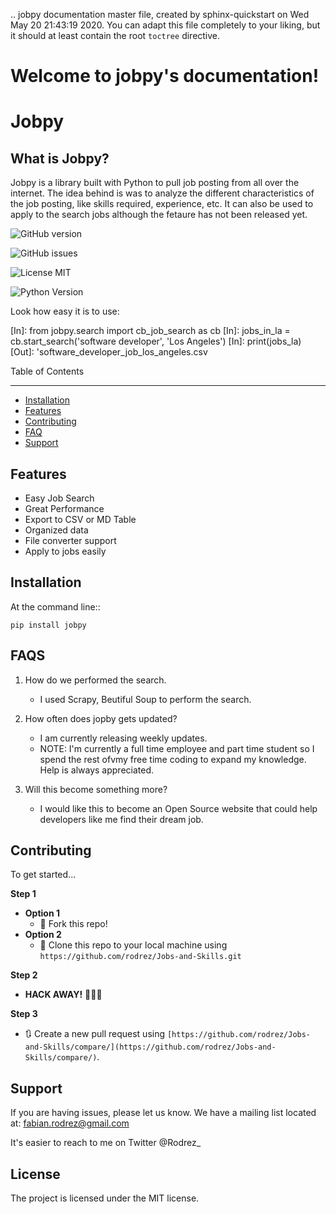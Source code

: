.. jobpy documentation master file, created by
   sphinx-quickstart on Wed May 20 21:43:19 2020.
   You can adapt this file completely to your liking, but it should at least
   contain the root `toctree` directive.

Welcome to jobpy's documentation!
=================================
Jobpy
========

What is Jobpy?
--------------

Jobpy is a library built with Python to pull job posting from all over the internet.
The idea behind is was to analyze the different characteristics of the job posting, like
skills required, experience, etc. It can also be used to apply to the search jobs although
the fetaure has not been released yet.

![GitHub version](https://badge.fury.io/gh/rodrez%2FJobs-and-Skills.svg)

![GitHub issues](https://img.shields.io/github/issues/rodrez/jobpy)

![License MIT](https://img.shields.io/badge/License-MIT-yellow.svg)

![Python Version](https://img.shields.io/pypi/pyversions/jobpy)

Look how easy it is to use:

>>>>

>>>
[In]: from jobpy.search import cb_job_search as cb
[In]: jobs_in_la = cb.start_search('software developer', 'Los Angeles')
[In]: print(jobs_la)
[Out]: 'software_developer_job_los_angeles.csv

>>>>

Table of Contents
_________________
- [Installation](#Installation)
- [Features](#Features)
- [Contributing](#Contributing)
- [FAQ](#FAQ)
- [Support](#Support)



Features
--------

- Easy Job Search
- Great Performance
- Export to CSV or MD Table
- Organized data
- File converter support
- Apply to jobs easily

>>>>

Installation
------------

At the command line::

    pip install jobpy

>>>>

FAQS
----

1. How do we performed the search.

   - I used Scrapy, Beutiful Soup to perform the search.

2. How often does jopby gets updated?

   - I am currently releasing weekly updates.
   - NOTE: I'm currently a full time employee and part time student so I spend the rest ofvmy free time coding to expand my knowledge. Help is always appreciated.

3. Will this become something more?

   - I would like this to become an Open Source website that could help developers like me find their dream job.

>>>>

Contributing
------------

   To get started...

**Step 1**

- **Option 1**
    - 🍴 Fork this repo!
- **Option 2**
    - 👯 Clone this repo to your local machine using `https://github.com/rodrez/Jobs-and-Skills.git`

**Step 2**

- **HACK AWAY!** 🔨🔨🔨

**Step 3**

- 🔃 Create a new pull request using `[https://github.com/rodrez/Jobs-and-Skills/compare/](https://github.com/rodrez/Jobs-and-Skills/compare/)`.

>>>>

Support
-------

If you are having issues, please let us know.
We have a mailing list located at: fabian.rodrez@gmail.com

It's easier to reach to me on Twitter @Rodrez_

License
-------

The project is licensed under the MIT license.
